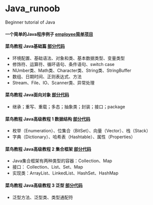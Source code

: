 # Java_runoob
Beginner tutorial of Java

#### 一个简单的Java程序例子 [employee简单项目](https://github.com/malele4th/Java_runoob/tree/master/employee)

#### 菜鸟教程 Java基础篇 [部分代码](https://github.com/malele4th/Java_runoob/tree/master/basiccode)

* 环境配置、基础语法、对象和类、基本数据类型、变量类型
* 修饰符、运算符、循环语句、条件语句、switch case
* NUmber类、Math类、Character类、String类、StringBuffer
* 数组、日期时间、正则表达式、方法
* Stream、File、IO、Scanner类、异常处理

#### 菜鸟教程 Java面向对象 [部分代码](https://github.com/malele4th/Java_runoob/tree/master/classobject)
* 继承；重写、重载；多态；抽象类；封装；接口；package

#### 菜鸟教程 Java高级教程 1 数据结构 [部分代码](https://github.com/malele4th/Java_runoob/tree/master/datastructure)
* 枚举（Enumeration）、位集合（BitSet）、向量（Vector）、栈（Stack）
* 字典（Dictionary）、哈希表（Hashtable）、属性（Properties）

#### 菜鸟教程 Java高级教程 2 集合框架 [部分代码](https://github.com/malele4th/Java_runoob/tree/master/collection) 
* Java集合框架有两种类型的容器：Collection、Map
* 接口： Collection、List、Set、Map
* 实现类：ArrayList、LinkedList、HashSet、HashMap

#### 菜鸟教程 Java高级教程 3 泛型 [部分代码](https://github.com/malele4th/Java_runoob/tree/master/generics) 
* 泛型方法、泛型类、类型通配符
